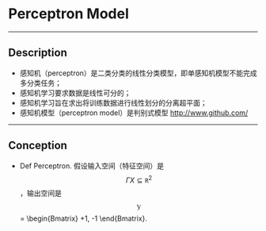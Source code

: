 <script type="text/javascript" src="http://cdn.mathjax.org/mathjax/latest/MathJax.js?config=default"></script>

# Perceptron Model

------------------

## Description

- 感知机（perceptron）是二类分类的线性分类模型，即单感知机模型不能完成多分类任务；
- 感知机学习要求数据是线性可分的；
- 感知机学习旨在求出将训练数据进行线性划分的分离超平面；
- 感知机模型（perceptron model）是判别式模型 <http://www.github.com/>

---------------------------------------------------------------------------------

## Conception

- Def Perceptron. 假设输入空间（特征空间）是 $$\Gamma{X} \subseteq \mathtt{R} ^2$$，输出空间是 $$\mathbb{y}$$  = \begin{Bmatrix} +1, -1 \end{Bmatrix}. 